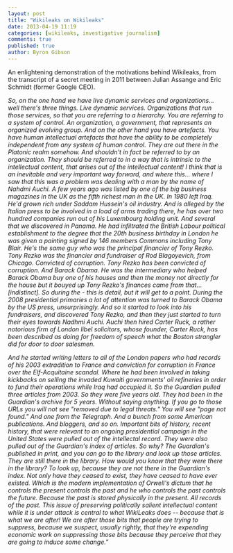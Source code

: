 ```yaml
---
layout: post
title: "Wikileaks on Wikileaks"
date: 2013-04-19 11:19
categories: [wikileaks, investigative journalism]
comments: true
published: true
author: Byron Gibson
---
```


An enlightening demonstration of the motivations behind Wikileaks, from the transcript 
of a secret meeting in 2011 between Julian Assange and Eric Schmidt (former Google CEO).

<!-- more -->

*So, on the one hand we have live dynamic services and organizations... well there's 
three things. Live dynamic services. Organizations that run those services, so that you 
are referring to a hierarchy. You are referring to a system of control. An organization, 
a government, that represents an organized evolving group. And on the other hand you have 
artefacts. You have human intellectual artefacts that have the ability to be completely 
independent from any system of human control. They are out there in the Platonic realm 
somehow. And shouldn't in fact be referred to by an organization. They should be referred 
to in a way that is intrinsic to the intellectual content, that arises out of the 
intellectual content! I think that is an inevitable and very important way forward, and 
where this... where I saw that this was a problem was dealing with a man by the name of 
Nahdmi Auchi. A few years ago was listed by one of the big business magazines in the UK 
as the fifth richest man in the UK. In 1980 left Iraq. He'd grown rich under Saddam 
Hussein's oil industry. And is alleged by the Italian press to be involved in a load of 
arms trading there, he has over two hundred companies run out of his Luxembourg holding 
unit. And several that we discovered in Panama. He had infiltrated the British Labour 
political establishment to the degree that the 20th business birthday in London he was 
given a painting signed by 146 members Commons including Tony Blair. He's the same guy 
who was the principal financier of Tony Rezko. Tony Rezko was the financier and fundraiser 
of Rod Blagoyevich, from Chicago. Convicted of corruption. Tony Rezko has been convicted 
of corruption. And Barack Obama. He was the intermediary who helped Barack Obama buy one 
of his houses and then the money not directly for the house but it bouyed up Tony Rezko's 
finances came from that... [indistinct]. So during the - this is detail, but it will get 
to a point. During the 2008 presidential primaries a lot of attention was turned to Barack 
Obama by the US press, unsurprisingly. And so it started to look into his fundraisers, and 
discovered Tony Rezko, and then they just started to turn their eyes towards Nadhmi Auchi. 
Auchi then hired Carter Ruck, a rather notorious firm of London libel solicitors, whose 
founder, Carter Ruck, has been described as doing for freedom of speech what the Boston 
strangler did for door to door salesmen.*

*And he started writing letters to all of the London papers who had records of his 2003 
extradition to France and conviction for corruption in France over the Elf-Acquitaine scandal. 
Where he had been involved in taking kickbacks on selling the invaded Kuwaiti governments' oil 
refineries in order to fund their operations while Iraq had occupied it. So the Guardian pulled 
three articles from 2003. So they were five years old. They had been in the Guardian's archive 
for 5 years. Without saying anything. If you go to those URLs you will not see "removed due to 
legal threats." You will see "page not found." And one from the Telegraph. And a bunch from some 
American publications. And bloggers, and so on. Important bits of history, recent history, that 
were relevant to an ongoing presidential campaign in the United States were pulled out of the 
intellectal record. They were also pulled out of the Guardian's index of articles. So why? The 
Guardian's published in print, and you can go to the library and look up those articles. They 
are still there in the library. How would you know that they were there in the library? To look 
up, because they are not there in the Guardian's index. Not only have they ceased to exist, 
they have ceased to have ever existed. Which is the modern implementation of Orwell's dictum 
that he controls the present controls the past and he who controls the past controls the future. 
Because the past is stored physically in the present. All records of the past. This issue of 
preserving politically salient intellectual content while it is under attack is central to what 
WikiLeaks does -- because that is what we are after! We are after those bits that people are 
trying to suppress, because we suspect, usually rightly, that they're expending economic work 
on suppressing those bits because they perceive that they are going to induce some change."*
